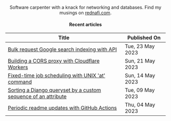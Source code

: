 <div align="center">

Software carpenter with a knack for networking and databases. Find my musings on
[rednafi.com](https://rednafi.com).
<div>

#### Recent articles

| Title | Published On |
| ----- | ------------ |
| [Bulk request Google search indexing with API](https://rednafi.com/javascript/bulk_request_google_search_index/) | Tue, 23 May 2023 |
| [Building a CORS proxy with Cloudflare Workers](https://rednafi.com/javascript/cors_proxy_with_cloudflare_workers/) | Sun, 21 May 2023 |
| [Fixed-time job scheduling with UNIX 'at' command](https://rednafi.com/misc/fixed_time_task_scheduling_with_at/) | Sun, 14 May 2023 |
| [Sorting a Django queryset by a custom sequence of an attribute](https://rednafi.com/python/sort_by_a_custom_sequence_in_django/) | Tue, 09 May 2023 |
| [Periodic readme updates with GitHub Actions](https://rednafi.com/javascript/periodic_readme_updates_with_gh_actions/) | Thu, 04 May 2023 |
